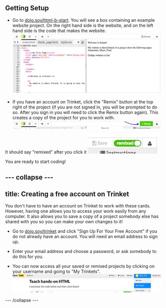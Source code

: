 ## Getting Setup

- Go to [dojo.soy/html-b-start](http://dojo.soy/html-b-start). You will see a box containing an example website project. On the right hand side is the website, and on the left hand side is the code that makes the website.
  ![Web page and code in Trinket](images/tktHTMLStartingPoint.png)

- If you have an account on Trinket, click the "Remix" button at the top right of the project \(if you are not signed in, you will be prompted to do so. After you sign in you will need to click the Remix button again\). This creates a copy of the project for you to work with. 
![Remix button](images/tktRemixButtonArrow.png)

It should say "remixed" after you click it
  ![Button now says "remixed"](images/tktRemixedSmall.png)

You are ready to start coding!

--- collapse ---
---
title: Creating a free account on Trinket
---

You don't have to have an account on Trinket to work with these cards.
However, having one allows you to access your work easily from any computer. It also allows you to save a copy of a project somebody else has shared with you so you can make your own changes to it!

- Go to [dojo.soy/trinket](http://dojo.soy/trinket) and click "Sign Up For Your Free Account" if you do not already have an account. You will need an email address to sign up. 

- Enter your email address and choose a password, or ask somebody to do this for you.

- You can now access all your saved or remixed projects by clicking on your username and going to "My Trinkets".
  !["My Trinkets" menu item](images/MyTrinketsMenuWide.png)

--- /collapse ---




